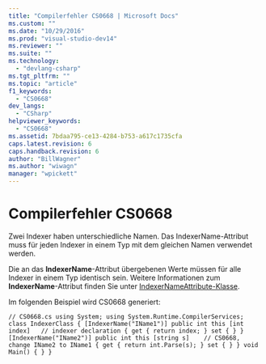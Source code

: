 ```yaml
---
title: "Compilerfehler CS0668 | Microsoft Docs"
ms.custom: ""
ms.date: "10/29/2016"
ms.prod: "visual-studio-dev14"
ms.reviewer: ""
ms.suite: ""
ms.technology: 
  - "devlang-csharp"
ms.tgt_pltfrm: ""
ms.topic: "article"
f1_keywords: 
  - "CS0668"
dev_langs: 
  - "CSharp"
helpviewer_keywords: 
  - "CS0668"
ms.assetid: 7bdaa795-ce13-4284-b753-a617c1735cfa
caps.latest.revision: 6
caps.handback.revision: 6
author: "BillWagner"
ms.author: "wiwagn"
manager: "wpickett"
---
```

# Compilerfehler CS0668
Zwei Indexer haben unterschiedliche Namen. Das IndexerName\-Attribut muss für jeden Indexer in einem Typ mit dem gleichen Namen verwendet werden.  
  
 Die an das **IndexerName**\-Attribut übergebenen Werte müssen für alle Indexer in einem Typ identisch sein. Weitere Informationen zum **IndexerName**\-Attribut finden Sie unter [IndexerNameAttribute\-Klasse](frlrfSystemRuntimeCompilerServicesIndexerNameAttributeClassTopic).  
  
 Im folgenden Beispiel wird CS0668 generiert:  
  
```  
// CS0668.cs using System; using System.Runtime.CompilerServices; class IndexerClass { [IndexerName("IName1")] public int this [int index]   // indexer declaration { get { return index; } set { } } [IndexerName("IName2")] public int this [string s]    // CS0668, change IName2 to IName1 { get { return int.Parse(s); } set { } } void Main() { } }  
```